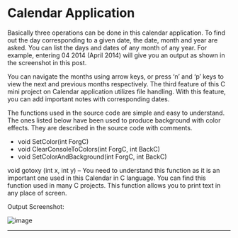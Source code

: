 # Calendar Application

Basically three operations can be done in this calendar application. To find out the day corresponding to a given date, the date, month and year are asked. You can list the days and dates of any month of any year. For example, entering 04 2014 (April 2014) will give you an output as shown in the screenshot in this post.

You can navigate the months using arrow keys, or press ‘n’ and ‘p’ keys to view the next and previous months respectively. The third feature of this C mini project on Calendar application utilizes file handling. With this feature, you can add important notes with corresponding dates.

The functions used in the source code are simple and easy to understand. The ones listed below have been used to produce background with color effects. They are described in the source code with comments.

* void SetColor(int ForgC)
* void ClearConsoleToColors(int ForgC, int BackC)
* void SetColorAndBackground(int ForgC, int BackC)

void gotoxy (int x, int y) – You need to understand this function as it is an important one used in this Calendar in C language. You can find this function used in many C projects. This function allows you to print text in any place of screen. 


Output Screenshot:

![image](https://user-images.githubusercontent.com/73773202/150324021-9031a8a5-af67-414a-884d-8648d92f6f1c.png)


---
